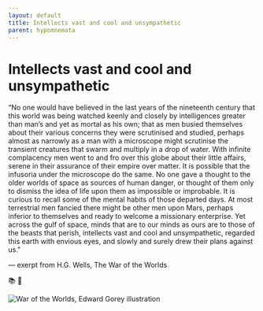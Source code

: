 ```yaml
---
layout: default
title: Intellects vast and cool and unsympathetic
parent: hypomnemata
---
```

# Intellects vast and cool and unsympathetic 

“No one would have believed in the last years of the nineteenth century that this world was being watched keenly and closely by intelligences greater than man’s and yet as mortal as his own; that as men busied themselves about their various concerns they were scrutinised and studied, perhaps almost as narrowly as a man with a microscope might scrutinise the transient creatures that swarm and multiply in a drop of water. With infinite complacency men went to and fro over this globe about their little affairs, serene in their assurance of their empire over matter. It is possible that the infusoria under the microscope do the same. No one gave a thought to the older worlds of space as sources of human danger, or thought of them only to dismiss the idea of life upon them as impossible or improbable. It is curious to recall some of the mental habits of those departed days. At most terrestrial men fancied there might be other men upon Mars, perhaps inferior to themselves and ready to welcome a missionary enterprise. Yet across the gulf of space, minds that are to our minds as ours are to those of the beasts that perish, intellects vast and cool and unsympathetic, regarded this earth with envious eyes, and slowly and surely drew their plans against us."

― exerpt from H.G. Wells, The War of the Worlds 

📚 💬

![War of the Worlds, Edward Gorey illustration]([https://cdn.shopify.com/s/files/1/0726/9203/products/War-of-Worlds_1024x1024_478ba00c-41e7-488d-b4ef-fcddb990a6e3_1024x1024.jpg?v=1614979097](https://cdn.shopify.com/s/files/1/0726/9203/products/War-of-Worlds_1024x1024_478ba00c-41e7-488d-b4ef-fcddb990a6e3_1024x1024.jpg?v=1614979097) "War of the Worlds, Edward Gorey illustration")
